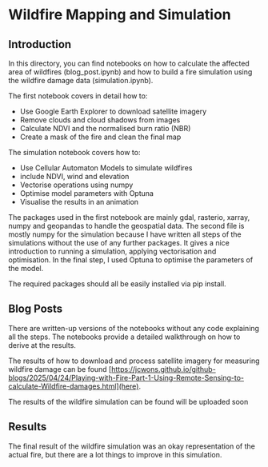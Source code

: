 # Wildfire Mapping and Simulation
## Introduction
In this directory, you can find notebooks on how to calculate the affected area of wildfires (blog_post.ipynb) and how to build a fire simulation using the wildfire damage data (simulation.ipynb). 

The first notebook covers in detail how to:
* Use Google Earth Explorer to download satellite imagery
* Remove clouds and cloud shadows from images
* Calculate NDVI and the normalised burn ratio (NBR)
* Create a mask of the fire and clean the final map

The simulation notebook covers how to:
* Use Cellular Automaton Models to simulate wildfires
* include NDVI, wind and elevation
* Vectorise operations using numpy
* Optimise model parameters with Optuna
* Visualise the results in an animation

The packages used in the first notebook are mainly gdal, rasterio, xarray, numpy and geopandas to handle the geospatial data. The second file is mostly numpy for the simulation because I have written all steps of the simulations without the use of any further packages. It gives a nice introduction to running a simulation, applying vectorisation and optimisation. In the final step, I used Optuna to optimise the parameters of the model.

The required packages should all be easily installed via pip install.

## Blog Posts
There are written-up versions of the notebooks without any code explaining all the steps. The notebooks provide a detailed walkthrough on how to derive at the results.

The results of how to download and process satellite imagery for measuring wildfire damage can be found [https://jcwons.github.io/github-blogs/2025/04/24/Playing-with-Fire-Part-1-Using-Remote-Sensing-to-calculate-Wildfire-damages.html](here).

The results of the wildfire simulation can be found will be uploaded soon[](here)

## Results
The final result of the wildfire simulation was an okay representation of the actual fire, but there are a lot things to improve in this simulation.

